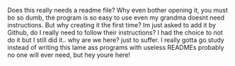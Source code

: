 Does this really needs a readme file? Why even bother opening it, you must bo so dumb, the program is so easy to use even my grandma doesnt need instructions. But why creating it the first time? Im just asked to add it by Github, do I really need to follow their instructions? I had the choice to not do it but I still did it.. why are we here? just to suffer. I really gotta go study instead of writing this lame ass programs with useless READMEs probably no one will ever need, but hey youre here!